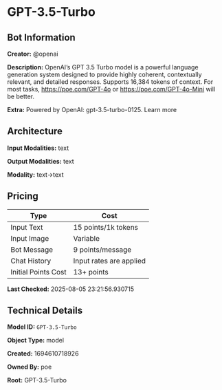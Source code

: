 # GPT-3.5-Turbo

## Bot Information

**Creator:** @openai

**Description:** OpenAI’s GPT 3.5 Turbo model is a powerful language generation system designed to provide highly coherent, contextually relevant, and detailed responses. Supports 16,384 tokens of context. For most tasks, https://poe.com/GPT-4o or https://poe.com/GPT-4o-Mini will be better.

**Extra:** Powered by OpenAI: gpt-3.5-turbo-0125. Learn more


## Architecture

**Input Modalities:** text

**Output Modalities:** text

**Modality:** text->text


## Pricing

| Type | Cost |
|------|------|
| Input Text | 15 points/1k tokens |
| Input Image | Variable |
| Bot Message | 9 points/message |
| Chat History | Input rates are applied |
| Initial Points Cost | 13+ points |

**Last Checked:** 2025-08-05 23:21:56.930715


## Technical Details

**Model ID:** `GPT-3.5-Turbo`

**Object Type:** model

**Created:** 1694610718926

**Owned By:** poe

**Root:** GPT-3.5-Turbo
